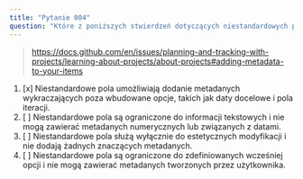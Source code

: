 ```yaml
---
title: "Pytanie 004"
question: "Które z poniższych stwierdzeń dotyczących niestandardowych pól dla elementów w GitHub Projects jest prawdziwe?"
---
```



> https://docs.github.com/en/issues/planning-and-tracking-with-projects/learning-about-projects/about-projects#adding-metadata-to-your-items
1. [x] Niestandardowe pola umożliwiają dodanie metadanych wykraczających poza wbudowane opcje, takich jak daty docelowe i pola iteracji.
1. [ ] Niestandardowe pola są ograniczone do informacji tekstowych i nie mogą zawierać metadanych numerycznych lub związanych z datami.
1. [ ] Niestandardowe pola służą wyłącznie do estetycznych modyfikacji i nie dodają żadnych znaczących metadanych.
1. [ ] Niestandardowe pola są ograniczone do zdefiniowanych wcześniej opcji i nie mogą zawierać metadanych tworzonych przez użytkownika.
